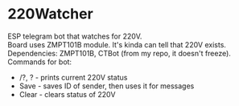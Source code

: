 # 220Watcher
ESP telegram bot that watches for 220V.<br>
Board uses ZMPT101B module. It's kinda can tell that 220V exists.<br>
Dependencies: ZMPT101B, CTBot (from my repo, it doesn't freeze).<br>
Commands for bot:<br>
 - /?, ? - prints current 220V status<br>
 - Save - saves ID of sender, then uses it for messages<br>
 - Clear - clears status of 220V<br>
